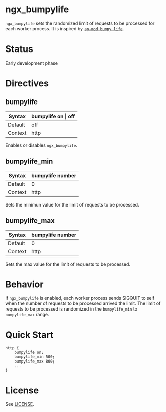 # ngx_bumpylife

`ngx_bumpylife` sets the randomized limit of requests to be processed for each worker process.
It is inspired by [`ap-mod_bumpy_life`](https://github.com/hirose31/ap-mod_bumpy_life).

# Status

Early development phase

# Directives

## bumpylife

|Syntax |bumpylife on \| off |
|-------|--------------------|
|Default|off                 |
|Context|http                |

Enables or disables `ngx_bumpylife`.

## bumpylife_min

|Syntax |bumpylife number |
|-------|-----------------|
|Default|0                |
|Context|http             |

Sets the minimun value for the limit of requests to be processed.

## bumpylife_max

|Syntax |bumpylife number |
|-------|-----------------|
|Default|0                |
|Context|http             |

Sets the max value for the limit of requests to be processed.

# Behavior

If `ngx_bumpylife` is enabled, each worker process sends SIGQUIT to self when the number of requests to be processed arrived the limit.
The limit of requests to be processed is randomized in the `bumpylife_min` to `bumpylife_max` range.

# Quick Start

```nginx
http {
    bumpylife on;
    bumpylife_min 500;
    bumpylife_max 800;
    ...
}
```

# License

See [LICENSE](https://github.com/cubicdaiya/ngx_bumpylife/blob/master/LICENSE).
